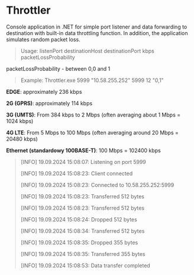 # Throttler

Console application in .NET for simple port listener and data forwarding to destination with built-in data throttling function.
In addition, the application simulates random packet loss.

> Usage: listenPort destinationHost destinationPort kbps packetLossProbability 

packetLossProbability - between 0,0 and 1

> Example: Throttler.exe 5999 "10.58.255.252" 5999 12 "0,1"

**EDGE**: approximately 236 kbps

**2G (GPRS)**: approximately 114 kbps

**3G (UMTS)**: From 384 kbps to 2 Mbps (often averaging about 1 Mbps = 1024 kbps)

**4G LTE**: From 5 Mbps to 100 Mbps (often averaging around 20 Mbps = 20480 kbps)

**Ethernet (standardowy 100BASE-T)**: 100 Mbps = 102400 kbps



> [INFO] 19.09.2024 15:08:07: Listening on port 5999
>
> [INFO] 19.09.2024 15:08:23: Client connected
>
> [INFO] 19.09.2024 15:08:23: Connected to 10.58.255.252:5999
>
> [INFO] 19.09.2024 15:08:23: Transferred 512 bytes
>
> [INFO] 19.09.2024 15:08:23: Transferred 512 bytes
>
> [INFO] 19.09.2024 15:08:24: Dropped 512 bytes
>
> [INFO] 19.09.2024 15:08:34: Transferred 512 bytes
>
> [INFO] 19.09.2024 15:08:35: Dropped 355 bytes
>
> [INFO] 19.09.2024 15:08:35: Transferred 355 bytes
>
> [INFO] 19.09.2024 15:08:53: Data transfer completed
